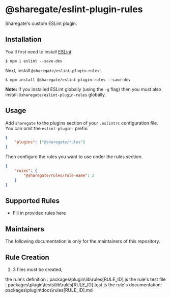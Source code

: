 # @sharegate/eslint-plugin-rules

Sharegate&#39;s custom ESLint plugin.

## Installation

You'll first need to install [ESLint](http://eslint.org):

```
$ npm i eslint --save-dev
```

Next, install `@sharegate/eslint-plugin-rules`:

```
$ npm install @sharegate/eslint-plugin-rules --save-dev
```

**Note:** If you installed ESLint globally (using the `-g` flag) then you must also install `@sharegate/eslint-plugin-rules` globally.

## Usage

Add `sharegate` to the plugins section of your `.eslintrc` configuration file. You can omit the `eslint-plugin-` prefix:

```json
{
    "plugins": ["@sharegate/rules"]
}
```

Then configure the rules you want to use under the rules section.

```json
{
    "rules": {
        "@sharegate/rules/rule-name": 2
    }
}
```

## Supported Rules

-   Fill in provided rules here

## Maintainers

The following documentation is only for the maintainers of this repository.

## Rule Creation

1. 3 files must be created,

the rule's definition : packages\plugin\lib\rules\[RULE_ID].js
the rule's test file : packages\plugin\tests\lib\rules\[RULE_ID].test.js
the rule's documentation: packages\plugin\docs\rules\[RULE_ID].md
